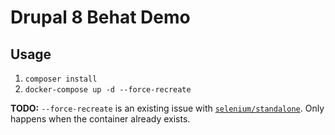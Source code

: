 # Drupal 8 Behat Demo

## Usage

1. `composer install`
2. `docker-compose up -d --force-recreate`

**TODO:** `--force-recreate` is an existing issue with [`selenium/standalone`](https://github.com/SeleniumHQ/docker-selenium/issues/91). Only happens when the container already exists.
